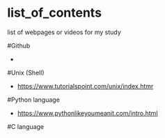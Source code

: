 # list_of_contents
list of webpages or videos for my study

#Github

- 

#Unix (Shell)
- https://www.tutorialspoint.com/unix/index.htmr


#Python language

- https://www.pythonlikeyoumeanit.com/intro.html


#C language

